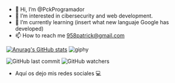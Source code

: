 - 👋 Hi, I’m @PckProgramador
- 👀 I’m interested in cibersecurity and web development.
- 🌱 I’m currently learning (insert what new languaje Google has developed)
- 📫 How to reach me 958patrick@gmail.com

[![Anurag's GitHub stats](https://github-readme-stats.vercel.app/api?username=PckProgramador)](https://github.com/anuraghazra/github-readme-stats) ![giphy](https://github.com/PckProgramador/PckProgramador/assets/119043644/2beab4e9-f88f-4dae-ad3c-1a3472c9297d)

![GitHub last commit](https://img.shields.io/github/last-commit/PckProgramador/PckProgramador) ![GitHub watchers](https://img.shields.io/github/watchers/PckProgramador/PckProgramador?style=social)




- Aquí os dejo mis redes sociales 💻

[linkedin]: https://www.linkedin.com/in/patrick-moreno--ciberseguridad-economia-hacking/
